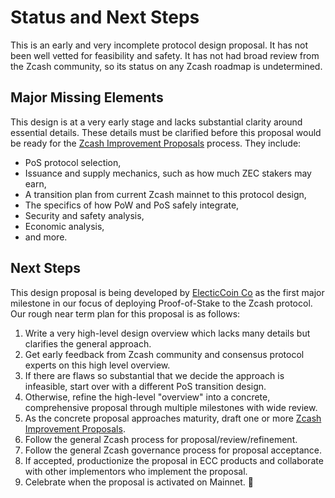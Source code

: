 # Status and Next Steps

This is an early and very incomplete protocol design proposal. It has not been well vetted for feasibility and safety. It has not had broad review from the Zcash community, so its status on any Zcash roadmap is undetermined.

## Major Missing Elements

This design is at a very early stage and lacks substantial clarity around essential details. These details must be clarified before this proposal would be ready for the [Zcash Improvement Proposals](https://zips.z.cash) process. They include:

- PoS protocol selection,
- Issuance and supply mechanics, such as how much ZEC stakers may earn,
- A transition plan from current Zcash mainnet to this protocol design,
- The specifics of how PoW and PoS safely integrate,
- Security and safety analysis,
- Economic analysis,
- and more.

## Next Steps

This design proposal is being developed by [ElecticCoin Co](https://electriccoin.co/) as the first major milestone in our focus of deploying Proof-of-Stake to the Zcash protocol. Our rough near term plan for this proposal is as follows:

1. Write a very high-level design overview which lacks many details but clarifies the general approach.
2. Get early feedback from Zcash community and consensus protocol experts on this high level overview.
3. If there are flaws so substantial that we decide the approach is infeasible, start over with a different PoS transition design.
4. Otherwise, refine the high-level "overview" into a concrete, comprehensive proposal through multiple milestones with wide review.
5. As the concrete proposal approaches maturity, draft one or more [Zcash Improvement Proposals](https://zips.z.cash).
6. Follow the general Zcash process for proposal/review/refinement.
7. Follow the general Zcash governance process for proposal acceptance.
8. If accepted, productionize the proposal in ECC products and collaborate with other implementors who implement the proposal.
9. Celebrate when the proposal is activated on Mainnet. 🎉

